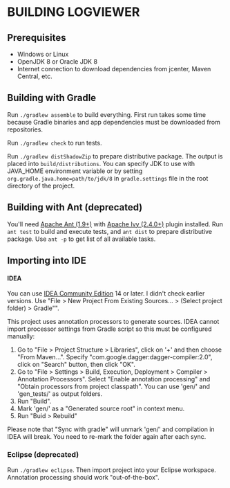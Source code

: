 # BUILDING LOGVIEWER

## Prerequisites

 * Windows or Linux
 * OpenJDK 8 or Oracle JDK 8
 * Internet connection to download dependencies from jcenter, Maven Central, etc.

## Building with Gradle
Run `./gradlew assemble` to build everything. First run takes some time because Gradle binaries and app dependencies
must be downloaded from repositories.

Run `./gradlew check` to run tests.

Run `./gradlew distShadowZip` to prepare distributive package. The output is placed into `build/distributions`.
You can specify JDK to use with JAVA_HOME environment variable or by setting `org.gradle.java.home=path/to/jdk/8` in
`gradle.settings` file in the root directory of the project.

## Building with Ant (deprecated)
You'll need [Apache Ant (1.9+)][ant] with [Apache Ivy (2.4.0+)][ivy] plugin installed. Run `ant test` to build and execute tests, and
`ant dist` to prepare distributive package. Use `ant -p` to get list of all available tasks.

## Importing into IDE
#### IDEA
You can use [IDEA Community Edition][idea] 14 or later. I didn't check earlier versions. Use "File > New Project From Existing
Sources... > (Select project folder) > Gradle"".

This project uses annotation processors to generate sources. IDEA cannot import processor settings from Gradle script so this
must be configured manually:
 1. Go to "File > Project Structure > Libraries", click on '+' and then choose "From Maven...". Specify
    "com.google.dagger:dagger-compiler:2.0", click on "Search" button, then click "OK".
 2. Go to "File > Settings > Build, Execution, Deployment > Compiler > Annotation Processors". Select "Enable annotation
    processing" and "Obtain processors from project classpath". You can use 'gen/' and 'gen_tests/' as output folders.
 3. Run "Build".
 4. Mark 'gen/' as a "Generated source root" in context menu.
 5. Run "Buid > Rebuild"

Please note that "Sync with gradle" will unmark 'gen/' and compilation in IDEA will break. You need to re-mark the
folder again after each sync.

### Eclipse (deprecated)
Run `./gradlew eclipse`. Then import project into your Eclipse workspace. Annotation processing should work
"out-of-the-box".

[ant]: https://ant.apache.org/
[ivy]: https://ant.apache.org/ivy/download.cgi
[idea]: https://www.jetbrains.com/idea/
